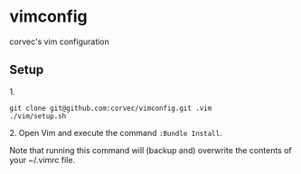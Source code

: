 vimconfig
=========

corvec's vim configuration

## Setup

1\.

    git clone git@github.com:corvec/vimconfig.git .vim  
    ./vim/setup.sh

2\. Open Vim and execute the command `:Bundle Install`.

Note that running this command will (backup and) overwrite the contents of your ~/.vimrc file.
